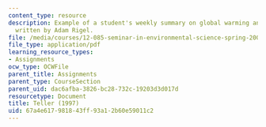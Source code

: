 ```yaml
---
content_type: resource
description: Example of a student's weekly summary on global warming and ice ages,
  written by Adam Rigel.
file: /media/courses/12-085-seminar-in-environmental-science-spring-2008/67a4e617981843ff93a12b60e59011c2_rigel_w3.pdf
file_type: application/pdf
learning_resource_types:
- Assignments
ocw_type: OCWFile
parent_title: Assignments
parent_type: CourseSection
parent_uid: dac6afba-3826-bc28-732c-19203d3d017d
resourcetype: Document
title: Teller (1997)
uid: 67a4e617-9818-43ff-93a1-2b60e59011c2
---
```

